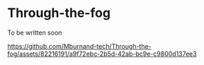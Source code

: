 # Through-the-fog

To be written soon

https://github.com/Mburnand-tech/Through-the-fog/assets/82216191/a9f72ebc-2b5d-42ab-bc9e-c9800d137ee3

